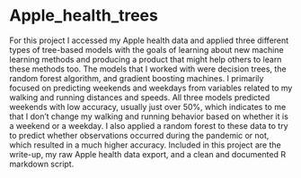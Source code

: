 # Apple_health_trees

For this project I accessed my Apple health data and applied three different types of tree-based models with the goals of learning about new machine learning methods and producing a product that might help others to learn these methods too. The models that I worked with were decision trees, the random forest algorithm, and gradient boosting machines. I primarily focused on predicting weekends and weekdays from variables related to my walking and running distances and speeds. All three models predicted weekends with low accuracy, usually just over 50%, which indicates to me that I don’t change my walking and running behavior based on whether it is a weekend or a weekday. I also applied a random forest to these data to try to predict whether observations occurred during the pandemic or not, which resulted in a much higher accuracy. Included in this project are the write-up, my raw Apple health data export, and a clean and documented R markdown script. 
